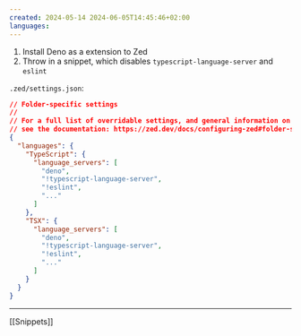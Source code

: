 ```yaml
---
created: 2024-05-14 2024-06-05T14:45:46+02:00
languages:
---
```


1. Install Deno as a extension to Zed
2. Throw in a snippet, which disables `typescript-language-server` and `eslint`

`.zed/settings.json`:

```json
// Folder-specific settings
//
// For a full list of overridable settings, and general information on folder-specific settings,
// see the documentation: https://zed.dev/docs/configuring-zed#folder-specific-settings
{
  "languages": {
    "TypeScript": {
      "language_servers": [
        "deno",
        "!typescript-language-server",
        "!eslint",
        "..."
      ]
    },
    "TSX": {
      "language_servers": [
        "deno",
        "!typescript-language-server",
        "!eslint",
        "..."
      ]
    }
  }
}
```

---

[[Snippets]]
